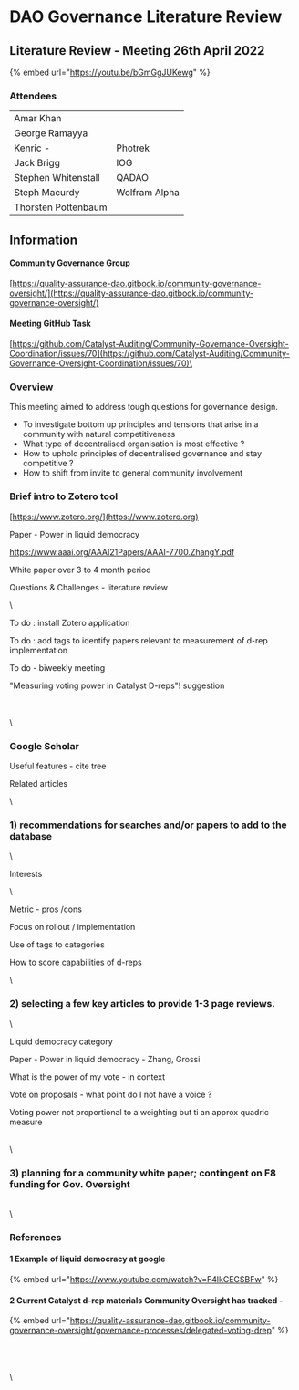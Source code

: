 # DAO Governance Literature Review

## Literature Review - Meeting 26th April 2022

{% embed url="https://youtu.be/bGmGgJUKewg" %}

### Attendees

|                     |               |
| ------------------- | ------------- |
| Amar Khan           |               |
| George Ramayya      |               |
| Kenric -            | Photrek       |
| Jack Brigg          | IOG           |
| Stephen Whitenstall | QADAO         |
| Steph Macurdy       | Wolfram Alpha |
| Thorsten Pottenbaum |               |

## Information

#### Community Governance Group

[https://quality-assurance-dao.gitbook.io/community-governance-oversight/](https://quality-assurance-dao.gitbook.io/community-governance-oversight/)

#### Meeting GitHub Task

[https://github.com/Catalyst-Auditing/Community-Governance-Oversight-Coordination/issues/70](https://github.com/Catalyst-Auditing/Community-Governance-Oversight-Coordination/issues/70)\


### Overview

This meeting aimed to address tough questions for governance design.&#x20;

- To investigate bottom up principles and tensions that arise in a community with natural competitiveness
- What type of decentralised organisation is most effective ?
- How to uphold principles of decentralised governance and stay competitive ?
- How to shift from invite to general community involvement

### Brief intro to Zotero tool

[https://www.zotero.org/](https://www.zotero.org)

Paper - Power in liquid democracy

https://www.aaai.org/AAAI21Papers/AAAI-7700.ZhangY.pdf



White paper over 3 to 4 month period

Questions & Challenges - literature review

\


To do : install Zotero application

To do : add tags to identify papers relevant to measurement of d-rep implementation&#x20;

To do - biweekly meeting

"Measuring voting power in Catalyst D-reps"! suggestion

\
\
\


### Google Scholar

Useful features - cite tree

Related articles

\


&#x20;

### 1) recommendations for searches and/or papers to add to the database

\


Interests&#x20;

\


Metric - pros /cons

Focus on rollout / implementation

Use of tags to categories

How to score capabilities of d-reps

\


### 2) selecting a few key articles to provide 1-3 page reviews.

\


Liquid democracy category

Paper - Power in liquid democracy - Zhang, Grossi

What is the power of my vote - in context

Vote on proposals - what point do I not have a voice ?

Voting power not proportional to a weighting but ti an approx quadric measure

\
\


### 3) planning for a community white paper; contingent on F8 funding for Gov. Oversight

\
\


### References

#### 1 Example of liquid democracy at google

{% embed url="https://www.youtube.com/watch?v=F4lkCECSBFw" %}

#### 2 Current Catalyst d-rep materials Community Oversight has tracked -&#x20;

{% embed url="https://quality-assurance-dao.gitbook.io/community-governance-oversight/governance-processes/delegated-voting-drep" %}



\
\
\
\

